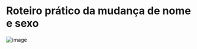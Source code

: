 # Roteiro prático da mudança de nome e sexo

![image](https://github.com/user-attachments/assets/d51a61bf-91fd-4264-b83c-3d3373edb6ce)
